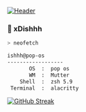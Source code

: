 [![Header](https://media0.giphy.com/media/v1.Y2lkPTc5MGI3NjExM3lldHIxNW5kdmN4aGVmZ2k2M25pamp6a3pzZGtwazE4dWtjcjFlMyZlcD12MV9pbnRlcm5hbF9naWZfYnlfaWQmY3Q9Zw/AskgI4NuWPVUU9p70U/giphy.webp "Header")](#)

### 👾 xDishhh
```zsh
> neofetch

```

```bash
ishhh@pop-os
------------------
       OS  :  pop os
       WM  :  Mutter
    Shell  :  zsh 5.9
 Terminal  :  alacritty
```

[![GitHub Streak](https://github-readme-streak-stats.herokuapp.com?user=xDishhh&theme=jolly&hide_border=true&date_format=j%20M%5B%20Y%5D)](https://git.io/streak-stats)
